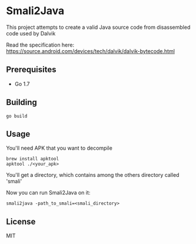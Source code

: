 # Smali2Java

This project attempts to create a valid Java source code from disassembled code used by Dalvik <br />

Read the specification here: https://source.android.com/devices/tech/dalvik/dalvik-bytecode.html

## Prerequisites
* Go 1.7

## Building
```
go build
```

## Usage
You'll need APK that you want to decompile <br />

```
brew install apktool
apktool ./<your_apk>
```

You'll get a directory, which contains among the others directory called 'smali'

Now you can run Smali2Java on it:
```
smali2java -path_to_smali=<smali_directory>
```

## License
MIT